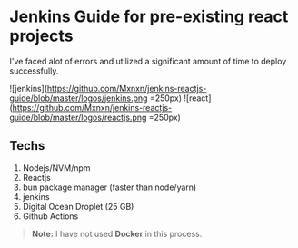 # Jenkins Guide for pre-existing react projects
I've faced alot of errors and utilized a significant amount of time to deploy successfully.

![jenkins](https://github.com/Mxnxn/jenkins-reactjs-guide/blob/master/logos/jenkins.png =250px) ![react](https://github.com/Mxnxn/jenkins-reactjs-guide/blob/master/logos/reactjs.png =250px)

## Techs
1. Nodejs/NVM/npm
2. Reactjs
3. bun package manager (faster than node/yarn)
4. jenkins
5. Digital Ocean Droplet (25 GB)
6. Github Actions
> **Note:** I have not used **Docker** in this process.



